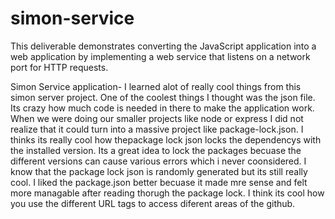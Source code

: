 # simon-service

This deliverable demonstrates converting the JavaScript application into a web application by implementing a web service that listens on a network port for HTTP requests.




Simon Service application- I learned alot of really cool things from this simon server project. One of the coolest things I thought was the json file. Its crazy how much code is needed in there to make the application work. When we were doing our smaller projects like node or express I  did not realize that it could turn into a massive project like package-lock.json. I thinks its really cool how thepackage lock json locks the dependencys with the installed version. Its  a great idea to lock the packages becuase the different versions can cause various errors which i never coonsidered. I know that the package lock json is randomly generated but its still really cool. I liked the package.json better becuase it made mre sense and felt more managable after reading thorugh the package lock. I think its cool how you use the different URL tags to access diferent areas of the github.
